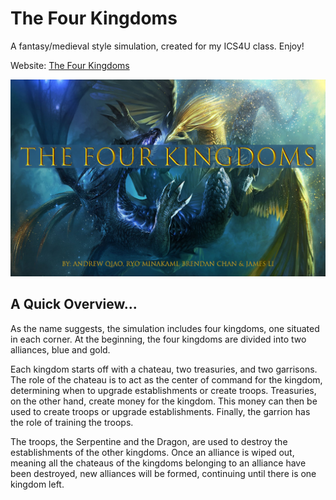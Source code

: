 # The Four Kingdoms
A fantasy/medieval style simulation, created for my ICS4U class. Enjoy!

Website: [The Four Kingdoms](https://sites.google.com/view/the-fourkingdoms)

![Start Screen](TheFourKingdoms/images/startscreen.png "TheFourKingdoms Start Screen")

## A Quick Overview...
As the name suggests, the simulation includes four kingdoms, one situated in each corner. At the beginning, the four kingdoms are divided into two alliances, blue and gold.

Each kingdom starts off with a chateau, two treasuries, and two garrisons. The role of the chateau is to act as the center of command for the kingdom, determining when to upgrade establishments or create troops. Treasuries, on the other hand, create money for the kingdom. This money can then be used to create troops or upgrade establishments. Finally, the garrion has the role of training the troops.

The troops, the Serpentine and the Dragon, are used to destroy the establishments of the other kingdoms. Once an alliance is wiped out, meaning all the chateaus of the kingdoms belonging to an alliance have been destroyed, new alliances will be formed, continuing until there is one kingdom left.
